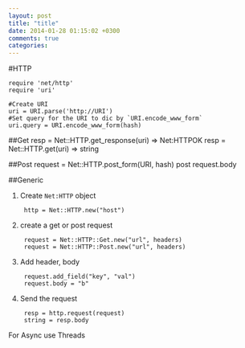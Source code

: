 ```yaml
---
layout: post
title: "title"
date: 2014-01-28 01:15:02 +0300
comments: true
categories: 
---
```

#HTTP

    require 'net/http'
    require 'uri'

    #Create URI
    uri = URI.parse('http://URI') 
    #Set query for the URI to dic by `URI.encode_www_form`
    uri.query = URI.encode_www_form(hash)

##Get
    resp = Net::HTTP.get_response(uri) => Net:HTTPOK
    resp = Net::HTTP.get(uri) => string

##Post
    request = Net::HTTP.post_form(URI, hash)
    post request.body

##Generic

1. Create `Net:HTTP` object

        http = Net::HTTP.new("host")

2. create a get or post request

        request = Net::HTTP::Get.new("url", headers)
        request = Net::HTTP::Post.new("url", headers)

3. Add header, body

        request.add_field("key", "val")
        request.body = "b"

4. Send the request

        resp = http.request(request)
        string = resp.body

For Async use Threads